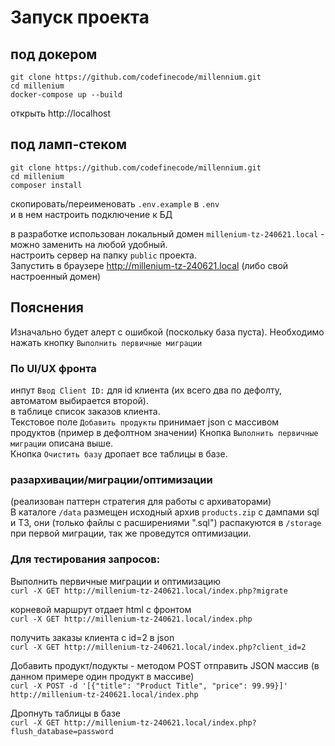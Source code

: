 # Запуск проекта
## под докером
```
git clone https://github.com/codefinecode/millennium.git 
cd millenium
docker-compose up --build
```
открыть http://localhost

## под ламп-стеком
```
git clone https://github.com/codefinecode/millennium.git 
cd millenium
composer install
```
скопировать/переименовать `.env.example` в `.env`  
и в нем настроить подключение к БД  

в разработке использован локальный домен `millenium-tz-240621.local` - можно заменить на любой удобный.  
настроить сервер на папку `public` проекта.  
Запустить в браузере http://millenium-tz-240621.local (либо свой настроенный домен)  

## Пояснения
Изначально будет алерт с ошибкой (поскольку база пуста). Необходимо нажать кнопку `Выполнить первичные миграции`

### По UI/UX фронта
инпут `Ввод Client ID:` для id клиента (их всего два по дефолту, автоматом выбирается второй).  
в таблице список заказов клиента.  
Текстовое поле `Добавить продукты` принимает json с массивом продуктов (пример в дефолтном значении)
Кнопка `Выполнить первичные миграции` описана выше.  
Кнопка `Очистить базу` дропает все таблицы в базе.  

### разархивации/миграции/оптимизации
(реализован паттерн стратегия для работы с архиваторами)     
В каталоге `/data` размещен исходный архив `products.zip` с дампами sql и ТЗ, они (только файлы с расширениями ".sql") 
распакуются в `/storage` при первой миграции, так же проведутся оптимизации.

### Для тестирования запросов:
Выполнить первичные миграции и оптимизацию  
`curl -X GET http://millenium-tz-240621.local/index.php?migrate`  

корневой маршрут отдает html с фронтом  
`curl -X GET http://millenium-tz-240621.local/index.php`  

получить заказы клиента с id=2 в json   
`curl -X GET http://millenium-tz-240621.local/index.php?client_id=2`

Добавить продукт/подукты - методом POST отправить JSON массив (в данном примере один продукт в массиве)  
`curl -X POST -d '[{"title": "Product Title", "price": 99.99}]' http://millenium-tz-240621.local/index.php`  

Дропнуть таблицы в базе  
`curl -X GET http://millenium-tz-240621.local/index.php?flush_database=password`  